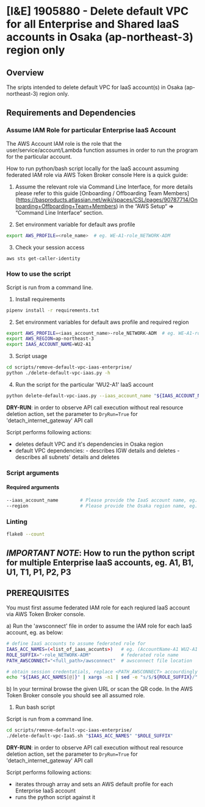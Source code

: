 # [I&E] 1905880 - Delete default VPC for all Enterprise and Shared IaaS accounts in Osaka (ap-northeast-3) region only

## Overview

The sripts intended to delete default VPC for IaaS account(s) in Osaka (ap-northeast-3) region only.

## Requirements and Dependencies

### Assume IAM Role for particular Enterprise IaaS Account

The AWS Account IAM role is the role that the user/service/account/Lambda function assumes in order to run the program for the particular account.

How to run python/bash script locally for the IaaS account assuming federated IAM role via AWS Token Broker console
Here is a quick guide:

1. Assume the relevant role via Command Line Interface, for more details please refer to this guide [Onboarding / Offboarding Team Members] (<https://basproducts.atlassian.net/wiki/spaces/CSL/pages/90787714/Onboarding+Offboarding+Team+Members>) in the “AWS Setup“ => “Command Line Interface“ section.

2. Set environment variable for default aws profile

```bash
export AWS_PROFILE=<role_name>  # eg. WE-A1-role_NETWORK-ADM
```

3. Check your session access

```bash
aws sts get-caller-identity
```

### How to use the script

Script is run from a command line.

1. Install requirements

```bash
pipenv install -r requirements.txt
```

2. Set environment variables for default aws profile and required region

```bash
export AWS_PROFILE=<iaas_account_name>-role_NETWORK-ADM  # eg. WE-A1-role_NETWORK-ADM
export AWS_REGION=ap-northeast-3
export IAAS_ACCOUNT_NAME=WU2-A1
```

3. Script usage

```bash
cd scripts/remove-default-vpc-iaas-enterprise/
python ./delete-default-vpc-iaas.py -h
```

4. Run the script for the particular 'WU2-A1' IaaS account

```bash
python delete-default-vpc-iaas.py --iaas_account_name "${IAAS_ACCOUNT_NAME}" --region "${AWS_REGION}"
```

**DRY-RUN**: in order to observe API call execution without real resource deletion action, set the parameter to `DryRun=True` for 'detach_internet_gateway' API call

Script performs following actions:

- deletes default VPC and it's dependencies in Osaka region
- default VPC dependencies:
      - describes IGW details and deletes
      - describes all subnets' details and deletes

### Script arguments

#### Required arguments

```bash
--iaas_account_name        # Please provide the IaaS account name, eg. AccountName-A1
--region                   # Please provide the Osaka region name, eg. 'ap-northeast-3'
```

### Linting

```bash
flake8 --count
```

## *IMPORTANT NOTE*: How to run the python script for multiple Enterprise IaaS accounts, eg. A1, B1, U1, T1, P1, P2, P3

## PREREQUISITES

You must first assume federated IAM role for each reqiured IaaS account via AWS Token Broker console.

a) Run the 'awsconnect' file in order to assume the IAM role for each IaaS account, eg. as below:

```bash
# define IaaS accounts to assume federated role for
IAAS_ACC_NAMES=(<list_of_iaas_accunts>)   # eg. (AccountName-A1 WU2-A1 AccountName-B1 WU2-B1 AccountName-T1 WU2-T1)
ROLE_SUFFIX="-role_NETWORK-ADM"           # federated role name
PATH_AWSCONNECT="<full_path>/awsconnect"  # awsconnect file location

# obtain session credentatials, replace <PATH_AWSCONNECT> accourdingly
echo "${IAAS_ACC_NAMES[@]}" | xargs -n1 | sed -e "s/$/${ROLE_SUFFIX}/" | sed -e 's/^/--role /' | xargs | xargs -rt -- "${PATH_AWSCONNECT}"
```

b) In your terminal browse the given URL or scan the QR code. In the AWS Token Broker console you should see all assumed role.

1. Run bash script

Script is run from a command line.

```bash
cd scripts/remove-default-vpc-iaas-enterprise/
./delete-default-vpc-IaaS.sh "$IAAS_ACC_NAMES" "$ROLE_SUFFIX"
```

**DRY-RUN**: in order to observe API call execution without real resource deletion action, set the parameter to `DryRun=True` for 'detach_internet_gateway' API call

Script performs following actions:

- iterates through array and sets an AWS default profile for each Enterprise IaaS account
- runs the python script against it
